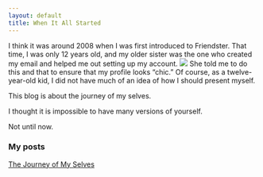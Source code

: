```yaml
---
layout: default
title: When It All Started
---
```


I think it was around 2008 when I was first introduced to Friendster. That time, I was only 12 years old, and my older sister was the one who created my email and helped me out setting up my account.
![](223460_217078918319011_4031894_n.jpg)
She told me to do this and that to ensure that my profile looks “chic.” Of course, as a twelve-year-old kid, I did not have much of an idea of how I should present myself.

This blog is about the journey of my selves.

I thought it is impossible to have many versions of yourself.

Not until now.

### My posts
[The Journey of My Selves](./The_Journey_of_My_Selves.md)
